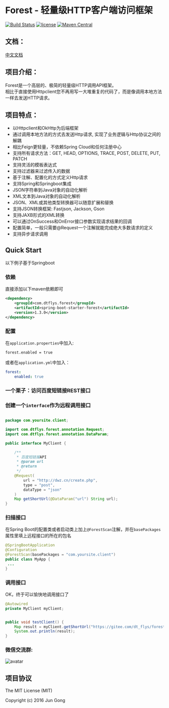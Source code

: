 # Forest - 轻量级HTTP客户端访问框架

[![Build Status](https://api.travis-ci.org/mySingleLive/forest.svg?branch=master)](https://travis-ci.org/mySingleLive/forest)
[![license](https://img.shields.io/badge/license-MIT%20License-blue.svg)](https://opensource.org/licenses/mit-license.php)
[![Maven Central](https://img.shields.io/badge/maven%20central-1.3.0-brightgreen.svg)](https://search.maven.org/artifact/com.dtflys.forest/forest-core/1.2.0/jar)

文档：
-------------------------------------
[中文文档](https://dt_flys.gitee.io/forest) 

项目介绍：
-------------------------------------

Forest是一个高层的、极简的轻量级HTTP调用API框架。<br>
相比于直接使用Httpclient您不再用写一大堆重复的代码了，而是像调用本地方法一样去发送HTTP请求。

项目特点：
-----
* 以Httpclient和OkHttp为后端框架
* 通过调用本地方法的方式去发送Http请求, 实现了业务逻辑与Http协议之间的解耦
* 相比Feign更轻量，不依赖Spring Cloud和任何注册中心
* 支持所有请求方法：GET, HEAD, OPTIONS, TRACE, POST, DELETE, PUT, PATCH
* 支持灵活的模板表达式
* 支持过滤器来过滤传入的数据
* 基于注解、配置化的方式定义Http请求
* 支持Spring和Springboot集成
* JSON字符串到Java对象的自动化解析
* XML文本到Java对象的自动化解析
* JSON、XML或其他类型转换器可以随意扩展和替换
* 支持JSON转换框架: Fastjson, Jackson, Gson
* 支持JAXB形式的XML转换
* 可以通过OnSuccess和OnError接口参数实现请求结果的回调
* 配置简单，一般只需要@Request一个注解就能完成绝大多数请求的定义
* 支持异步请求调用

Quick Start
-------------------------------------
以下例子基于Springboot

### 依赖

直接添加以下maven依赖即可

```xml
<dependency>
    <groupId>com.dtflys.forest</groupId>
    <artifactId>spring-boot-starter-forest</artifactId>
    <version>1.3.0</version>
</dependency>
```

### 配置

在`application.properties`中加入:

```properties
forest.enabled = true
```

或者在`application.yml`中加入：

```yaml
forest:
    enabled: true
```

### 一个栗子：访问百度短链接REST接口

### 创建一个`interface`作为远程调用接口


```java

package com.yoursite.client;

import com.dtflys.forest.annotation.Request;
import com.dtflys.forest.annotation.DataParam;

public interface MyClient {

    /**
     * 百度短链接API
     * @param url
     * @return
     */
    @Request(
        url = "http://dwz.cn/create.php",
        type = "post",
        dataType = "json"
    )
    Map getShortUrl(@DataParam("url") String url);
}

```

### 扫描接口

在Spring Boot的配置类或者启动类上加上`@ForestScan`注解，并在`basePackages`属性里填上远程接口的所在的包名

```java
@SpringBootApplication
@Configuration
@ForestScan(basePackages = "com.yoursite.client")
public class MyApp {
 ...
}
```

### 调用接口

OK，终于可以愉快地调用接口了

```java
@Autowired
private MyClient myClient;


public void testClient() {
    Map result = myClient.getShortUrl("https://gitee.com/dt_flys/forest");
    System.out.println(result);
}
```


### 微信交流群:<br>

![avatar](https://dt_flys.gitee.io/forest/media/wechat_qr.png)

项目协议
--------------------------
The MIT License (MIT)

Copyright (c) 2016 Jun Gong


